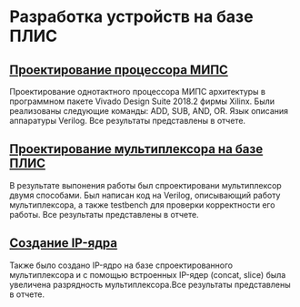 # Разработка устройств на базе ПЛИС

## [Проектирование процессора МИПС](/MIPS%20prcessor/)
Проектирование однотактного процессора МИПС архитектуры в программном пакете Vivado Design Suite 2018.2 фирмы Xilinx. 
Были реализованы следующие команды: ADD, SUB, AND, OR. Язык описания аппаратуры Verilog. Все результаты представлены в отчете.

## [Проектирование мультиплексора на базе ПЛИС](/multiplexor/)
В результате выпонения работы был спроектировани мультиплексор двумя способами. Был написан код на Verilog, описывающий работу мультиплексора, а также testbench для проверки корректности его работы.  Все результаты представлены в отчете.

## [Создание IP-ядра](/IP-core/)
Также было создано IP-ядро на базе спроектированного мультиплексора и с помощью встроенных IP-ядер (concat, slice) была увеличена разрядность мультиплексора.Все результаты представлены в отчете.
